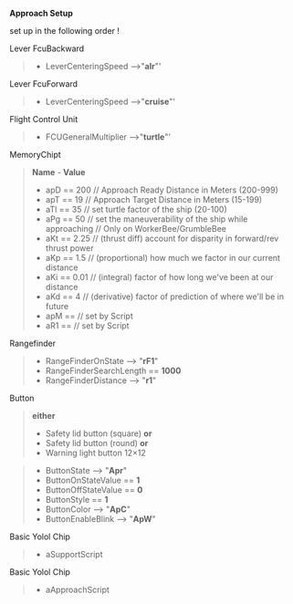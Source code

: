 **Approach Setup**

set up in the following order !

Lever FcuBackward
> - LeverCenteringSpeed -->"**alr**"'

Lever FcuForward
> - LeverCenteringSpeed -->"**cruise**"'

Flight Control Unit
> - FCUGeneralMultiplier -->"**turtle**"'

MemoryChipt
> **Name** - **Value**
> - apD  ==  200 // Approach Ready Distance in Meters (200-999)
> - apT  ==  19  // Approach Target Distance in Meters (15-199) 
> - aTl  ==  35  // set turtle factor of the ship (20-100)
> - aPg  ==  50  // set the maneuverability of the ship while approaching // Only on WorkerBee/GrumbleBee
> - aKt  ==  2.25 //  (thrust diff)   account for disparity in forward/rev thrust power
> - aKp  ==  1.5  //  (proportional) how much we factor in our current distance
> - aKi  ==  0.01  //  (integral)     factor of how long we've been at our distance
> - aKd  ==  4  //  (derivative)   factor of prediction of where we'll be in future
> - apM  == // set by Script
> - aR1  == // set by Script

Rangefinder
> - RangeFinderOnState --> "**rF1**"
> - RangeFinderSearchLength == **1000**
> - RangeFinderDistance --> "**r1**"

Button
> **either**
> - Safety lid button (square) **or**
> - Safety lid button (round) **or**
> - Warning light button 12×12

> - ButtonState --> "**Apr**"
> - ButtonOnStateValue == **1**
> - ButtonOffStateValue == **0**
> - ButtonStyle == **1**
> - ButtonColor --> "**ApC**"
> - ButtonEnableBlink --> "**ApW**"

Basic Yolol Chip
> - aSupportScript

Basic Yolol Chip
> - aApproachScript